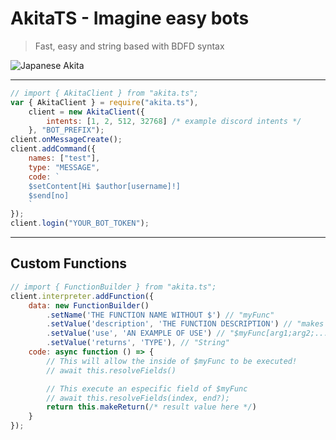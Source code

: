 # **AkitaTS** - Imagine easy bots
>  Fast, easy and string based with BDFD syntax

![Japanese Akita](https://imgs.search.brave.com/_Zfncw4BTyC7iTJlthHAnBxdH_xKjzU2Bp60OSoc4lo/rs:fit:313:313:1/g:ce/aHR0cHM6Ly82NC5t/ZWRpYS50dW1ibHIu/Y29tLzg5NjEyNTdj/MDBlZjgwNWVlMDAz/OTUzZmZlN2Q0NDJk/L3R1bWJscl9wMGpv/NzFSRTNRMXIzdmg3/cm8xXzQwMC5naWZ2)

- - -

<!-- # What's new?
- Added $user
- Added $warp
- Added $isValidHex
- Minor fixes

- - - -->

```js
// import { AkitaClient } from "akita.ts";
var { AkitaClient } = require("akita.ts"),
    client = new AkitaClient({
        intents: [1, 2, 512, 32768] /* example discord intents */
    }, "BOT_PREFIX");
client.onMessageCreate();
client.addCommand({
    names: ["test"],
    type: "MESSAGE",
    code: `
    $setContent[Hi $author[username]!]
    $send[no]
    `
});
client.login("YOUR_BOT_TOKEN");
```

- - -

## Custom Functions

~~~js
// import { FunctionBuilder } from "akita.ts";
client.interpreter.addFunction({
    data: new FunctionBuilder()
        .setName('THE FUNCTION NAME WITHOUT $') // "myFunc"
        .setValue('description', 'THE FUNCTION DESCRIPTION') // "makes something"
        .setValue('use', 'AN EXAMPLE OF USE') // "$myFunc[arg1;arg2;...rest]"
        .setValue('returns', 'TYPE'), // "String"
    code: async function () => {
        // This will allow the inside of $myFunc to be executed!
        // await this.resolveFields()

        // This execute an especific field of $myFunc
        // await this.resolveFields(index, end?);
        return this.makeReturn(/* result value here */)
    }
});
~~~